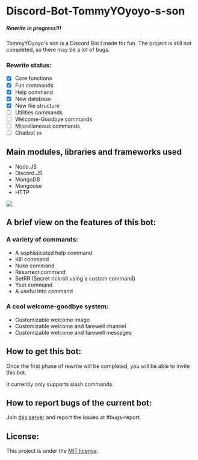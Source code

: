 # Discord-Bot-TommyYOyoyo-s-son

##### Rewrite in progress!!! 

TommyYOyoyo's son is a Discord Bot I made for fun. The project is still not completed, so there may be a lot of bugs.

### Rewrite status:
- [x] Core functions
- [x] Fun commands
- [x] Help command
- [x] New database
- [x] New file structure
- [ ] Utilities commands
- [ ] Welcome-Goodbye commands
- [ ] Miscellaneous commands
- [ ] Chatbot \n

## Main modules, libraries and frameworks used
- Node.JS
- Discord.JS
- MongoDB
- Mongoose
- HTTP

![](https://user-images.githubusercontent.com/79941840/179247399-fe829843-9e42-4a63-8e44-0291b28c7ab6.png)

## A brief view on the features of this bot:
### A variety of commands:
- A sophisticated help command
- Kill command
- Nuke command 
- Resurrect command
- SetRR (Secret rickroll using a custom command)
- Yeet command
- A useful Info command

### A cool welcome-goodbye system:
- Customizable welcome image
- Customizable welcome and farewell channel
- Customizable welcome and farewell messages

## How to get this bot:
Once the first phase of rewrite will be completed, you will be able to invite this bot.

It currently only supports slash commands.

## How to report bugs of the current bot:
Join [this server](https://discord.gg/wRtZ6fRhZC) and report the issues at #bugs-report.

## License:
This project is under the [MIT license](https://github.com/TommyYOyoyo/Discord-Bot-TommyYOyoyo-s-son/blob/master/LICENSE).


